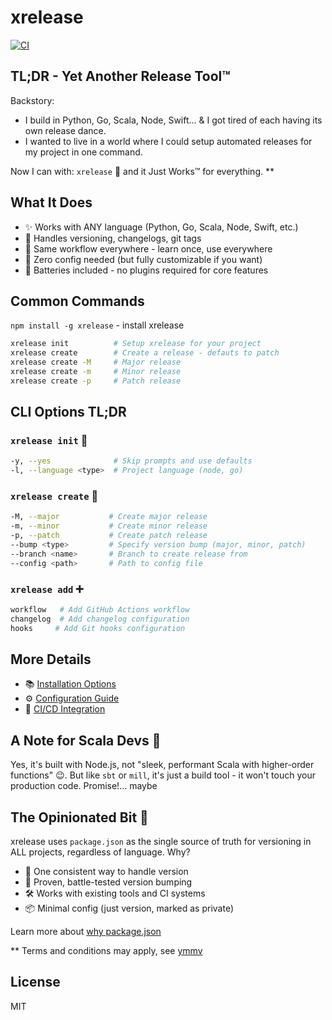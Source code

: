 # xrelease

[![CI](https://github.com/matsilva/xrelease/actions/workflows/ci.yml/badge.svg)](https://github.com/matsilva/xrelease/actions/workflows/ci.yml)

## TL;DR - Yet Another Release Tool™

Backstory:

- I build in Python, Go, Scala, Node, Swift... & I got tired of each having its own release dance.
- I wanted to live in a world where I could setup automated releases for my project in one command.

Now I can with: `xrelease` 🚀 and it Just Works™ for everything. \*\*

## What It Does

- ✨ Works with ANY language (Python, Go, Scala, Node, Swift, etc.)
- 🤖 Handles versioning, changelogs, git tags
- 🔄 Same workflow everywhere - learn once, use everywhere
- 🎯 Zero config needed (but fully customizable if you want)
- 🔋 Batteries included - no plugins required for core features

## Common Commands

`npm install -g xrelease` - install xrelease

```bash
xrelease init          # Setup xrelease for your project
xrelease create        # Create a release - defauts to patch
xrelease create -M     # Major release
xrelease create -m     # Minor release
xrelease create -p     # Patch release
```

## CLI Options TL;DR

### `xrelease init` 🏁

```bash
-y, --yes              # Skip prompts and use defaults
-l, --language <type>  # Project language (node, go)
```

### `xrelease create` 🚀

```bash
-M, --major           # Create major release
-m, --minor           # Create minor release
-p, --patch           # Create patch release
--bump <type>         # Specify version bump (major, minor, patch)
--branch <name>       # Branch to create release from
--config <path>       # Path to config file
```

### `xrelease add` ➕

```bash
workflow   # Add GitHub Actions workflow
changelog  # Add changelog configuration
hooks     # Add Git hooks configuration
```

## More Details

- 📚 [Installation Options](docs/installation.md)
- ⚙️ [Configuration Guide](docs/configuration.md)
- 🔄 [CI/CD Integration](docs/ci-cd.md)

## A Note for Scala Devs 🎯

Yes, it's built with Node.js, not "sleek, performant Scala with higher-order functions" 😉. But like `sbt` or `mill`, it's just a build tool - it won't touch your production code. Promise!... maybe

## The Opinionated Bit 💭

xrelease uses `package.json` as the single source of truth for versioning in ALL projects, regardless of language. Why?

- 🎯 One consistent way to handle version
- 🔄 Proven, battle-tested version bumping
- 🛠 Works with existing tools and CI systems
- 📦 Minimal config (just version, marked as private)

Learn more about [why package.json](./docs/why_package_json.md)

\*\* Terms and conditions may apply, see [ymmv](docs/legal/ymmv.md)

## License

MIT
